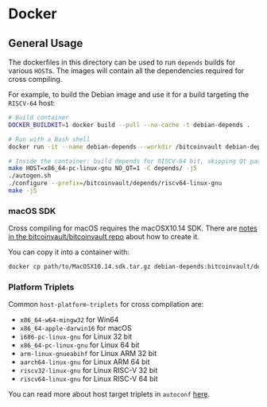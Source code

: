 # Docker

## General Usage

The dockerfiles in this directory can be used to run `depends` builds for various `HOST`s.
The images will contain all the dependencies required for cross compiling.

For example, to build the Debian image and use it for a build targeting the `RISCV-64` host:

```bash
# Build container
DOCKER_BUILDKIT=1 docker build --pull --no-cache -t debian-depends .

# Run with a Bash shell
docker run -it --name debian-depends --workdir /bitcoinvault debian-depends /bin/bash

# Inside the container: build depends for RISCV-64 bit, skipping Qt packages
make HOST=x86_64-pc-linux-gnu NO_QT=1 -C depends/ -j5
./autogen.sh
./configure --prefix=/bitcoinvault/depends/riscv64-linux-gnu
make -j5
```

### macOS SDK
Cross compiling for macOS requires the macOSX10.14 SDK.
There are [notes in the bitcoinvault/bitcoinvault repo](https://github.com/bitcoinvault/bitcoinvault/tree/master/contrib/macdeploy#sdk-extraction) about how to create it.

You can copy it into a container with:
```bash
docker cp path/to/MacOSX10.14.sdk.tar.gz debian-depends:bitcoinvault/depends/SDKs
```

### Platform Triplets
Common `host-platform-triplets` for cross compilation are:

- `x86_64-w64-mingw32` for Win64
- `x86_64-apple-darwin16` for macOS
- `i686-pc-linux-gnu` for Linux 32 bit
- `x86_64-pc-linux-gnu` for Linux 64 bit
- `arm-linux-gnueabihf` for Linux ARM 32 bit
- `aarch64-linux-gnu` for Linux ARM 64 bit
- `riscv32-linux-gnu` for Linux RISC-V 32 bit
- `riscv64-linux-gnu` for Linux RISC-V 64 bit

You can read more about host target triplets in `autoconf` [here](https://www.gnu.org/software/autoconf/manual/autoconf-2.69/html_node/Specifying-Target-Triplets.html).
